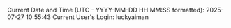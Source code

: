 Current Date and Time (UTC - YYYY-MM-DD HH:MM:SS formatted): 2025-07-27 10:55:43
Current User's Login: luckyaiman
